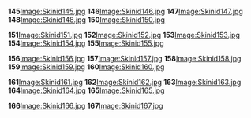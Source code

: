 **145**[Image:Skinid145.jpg](/docs/Image:Skinid145.jpg.md "wikilink") **146**[Image:Skinid146.jpg](/Image:Skinid146.jpg.md "wikilink") **147**[Image:Skinid147.jpg](/Image:Skinid147.jpg.md "wikilink") **148**[Image:Skinid148.jpg](/Image:Skinid148.jpg.md "wikilink") **150**[Image:Skinid150.jpg](/Image:Skinid150.jpg.md "wikilink")

**151**[Image:Skinid151.jpg](/docs/Image:Skinid151.jpg.md "wikilink") **152**[Image:Skinid152.jpg](/Image:Skinid152.jpg.md "wikilink") **153**[Image:Skinid153.jpg](/Image:Skinid153.jpg.md "wikilink") **154**[Image:Skinid154.jpg](/Image:Skinid154.jpg.md "wikilink") **155**[Image:Skinid155.jpg](/Image:Skinid155.jpg.md "wikilink")

**156**[Image:Skinid156.jpg](/docs/Image:Skinid156.jpg.md "wikilink") **157**[Image:Skinid157.jpg](/Image:Skinid157.jpg.md "wikilink") **158**[Image:Skinid158.jpg](/Image:Skinid158.jpg.md "wikilink") **159**[Image:Skinid159.jpg](/Image:Skinid159.jpg.md "wikilink") **160**[Image:Skinid160.jpg](/Image:Skinid160.jpg.md "wikilink")

**161**[Image:Skinid161.jpg](/docs/Image:Skinid161.jpg.md "wikilink") **162**[Image:Skinid162.jpg](/Image:Skinid162.jpg.md "wikilink") **163**[Image:Skinid163.jpg](/Image:Skinid163.jpg.md "wikilink") **164**[Image:Skinid164.jpg](/Image:Skinid164.jpg.md "wikilink") **165**[Image:Skinid165.jpg](/Image:Skinid165.jpg.md "wikilink")

**166**[Image:Skinid166.jpg](/docs/Image:Skinid166.jpg.md "wikilink") **167**[Image:Skinid167.jpg](/Image:Skinid167.jpg.md "wikilink")
